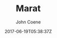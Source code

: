 ---
title: "Marat"
github: https://github.com/JohnCoene/marat
demo: https://marat.john-coene.com
author: John Coene

ssg:
  - Jekyll
cms:
  - No Cms
date: 2017-06-19T05:38:37Z
github_branch: master
---